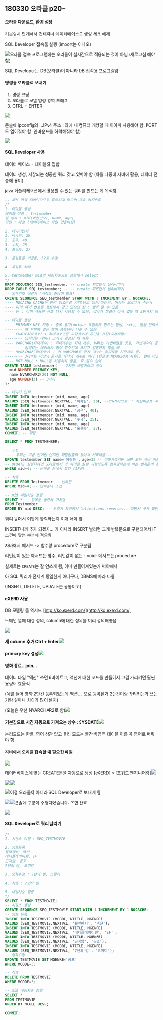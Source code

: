 ## 180330 오라클 p20~

#### 오라클 다운로드, 환경 설정

기본설치 단계에서 컨테이너 데이터베이스로 생성 체크 해제

SQL Developer 접속툴 실행 \(import는 아니오\)

![](/assets/18033001import.png)오라클 접속 프로그램에는 오라클이 실시간으로 적용되는 것이 아님 \(새로고침 해야 함\)

SQL Developer는 DB\(오라클\)이 아니라 DB 접속용 프로그램임

#### 명령을 오라클로 보내기

1. 명령 코딩
2. 오라클로 보낼 명령 영역 드래그 
3. CTRL + ENTER

![](/assets/08033002import.png)

콘솔에 ipconfig의 ...IPv4 주소 : 외에 내 컴퓨터 개방할 때 아이피 사용해야 함, PORT도 열어줘야 함 \(인바운드를 허락해줘야 함\)

![](/assets/18033003import.png)

#### SQL Developer 사용

데이터 베이스 = 테이블의 집합

데이터 생성, 저장되는 성공한 쿼리 갖고 있어야 함 \(이를 나중에 자바에 활용, 데이터 전송에 용이\)

java 어플리케이션에서 활용할 수 있는 쿼리를 만드는 게 목적임.

```sql
-- 세선 연결 되어있으므로 종료하지 않으면 계속 켜져있음
/*
1. 테이블 생성
테이블 이름 : testmember
열 정의 : mid(회원번호), name, age;
커밋 : 확정 (데이터베이스 파일 만들어짐)

2. 데이터입력
1. 아이린, 29
2. 공유, 40
3. 수지, 25
4. 홍길동, 27

3. 홍길동을 이길동, 32로 수정

4. 홍길동 삭제

5. testmember mid의 내림차순으로 정렬해서 select
*/
DROP SEQUENCE SEQ_testmember; -- create 되었던거 날려버리기
DROP TABLE SEQ_testmember; -- -- create 되었던거 날려버리기
-- 일련번호 생성기 (시작과 증감이 필요)
CREATE SEQUENCE SEQ_testmember START WITH 1 INCREMENT BY 1 NOCACHE;
---- NOCACHE CACHE는 한번 읽었던걸 기억(담고 있는)하는거, 버퍼는 모았다가 주는거
---- 미리 얘가 번호를 생성해서 갖고 있으면 장 : 빨리 줄 수 있음
---- 단 : 이미 사용한 번호 다시 사용할 수 없음, 갑자기 꺼졌다 다시 켰을 때 3번까지 되었다 갑자기 7번 되고...(따라서 끌 때 캐시가 없어지도록 )

-- 테이블 생성
---- PRIMARY KEY 지정 : 중복 불가(unique-유일하게 만드는 방법, set), 열을 인덱스화함(빠른 조회, 정확도(고유한 번호(ex. 동명이인같은 상황 피함))를 위해 정렬
-------- 얘 덕분에 같은 행이 중복되어 나올 수 없음
---- CHAR(최대개수) : 최대개수만큼 고정개수의 공간을 가짐(고정배열)
-------- 입력되는 데이터 크기가 일정할 때 사용 
---- VARCHAR(최대개수) : 최대개수는 최대 개수, VAR는 가변배열을 뜻함, 가변개수의 공간을 가짐
-------- 입력되는 데이터가 영어 위주인데 크기가 일정하지 않을 때
---- NVARCHAR(최대개수) : 위 VARCHAR의 문자 개수는 알파벳을 기준으로 함.
-------- 3바이트 이상의 문자를 하나의 개수로 처리 (한글엔 NVARCHAR 사용), 현재 버전은 NVARCHAR2 사용
---- NOT NULL : NULL을 허용하지 않음, 즉 필수 입력
CREATE TABLE testmember( -- 2차원 배열이라고 생각
  mid NUMBER PRIMARY KEY,
  name NVARCHAR2(20) NOT NULL, 
  age NUMBER(3) -- 3자리
);

-- 데이터 입력
INSERT INTO testmember (mid, name, age) 
VALUES (SEQ_testmember.NEXTVAL, '아이린', 29); --CHAR이므로 '' 작은따옴표 사용
INSERT INTO testmember (mid, name, age) 
VALUES (SEQ_testmember.NEXTVAL, '공유', 40);
INSERT INTO testmember (mid, name, age) 
VALUES (SEQ_testmember.NEXTVAL, '수지', 25);
INSERT INTO testmember (mid, name, age) 
VALUES (SEQ_testmember.NEXTVAL, '홍길동', 27);
COMMIT; -- 확정

SELECT * FROM TESTMEMBER;

-- 수정
---- 우리는 고급 언어만 던지면 파일입출력 알아서 처리해줌... 
UPDATE testmember SET name='이길동', age=32 -- 이렇게까지만 쓰면 모든 멤버 이름 이길동으로 바뀜, 반복문내에서 '무엇'을 바꾸는지 조건이 없으므로.
-- UPDATE 실행되려면 오라클에서 이 쿼리를 실행 가능하도록 컴파일하는데 이는 반복문이 됨
WHERE mid=4; -- 반복문 안에서 조건 (IF문)

-- 삭제
DELETE FROM Testmember -- 반복문
WHERE mid=4; -- 반복문의 조건

-- mid 내림차순 정렬
SELECT * -- 반복문 돌면서 가져옴
FROM Testmember
ORDER BY mid DESC; -- 우리가 자바에서 Collections.reverse... 하면서 구현 했던것 오라클이 알아서 해줌
```

쿼리 날려서 어떻게 동작하는지 이해 해야 함.

INSERT니까 추가 되겠지... 가 아니라 INSERT 날리면 그게 반복문으로 구현되어서 IF 조건에 맞는 부분에 적용됨

자바에서 메서드 -&gt; 함수랑 procedure로 구분됨

리턴값이 있는 메서드는 함수, 리턴값이 없는 - void- 메서드는 procedure

실제로는 `CREATE`는 잘 안쓰게 됨, 이미 만들어져있는거 써야해서

아 SQL 쿼리가 전세계 동일한게 아니구나, DBMS에 따라 다름

\(INSERT, DELETE, UPDATE는 공통이고\)

#### eXERD 사용

DB 모델링 툴 엑서드 [http://ko.exerd.com/](http://ko.exerd.com/)

도메인 열에 대한 정의, column에 대한 정의를 미리 정의해놓음

![](/assets/18033006import.png)

#### 새 column 추가 Ctrl + Enter![](/assets/18033005import.png)

#### primary key  설정![](/assets/18033004import.png)

#### 영화 장르.. join...

데이터 타입 "액션" 쓰면 6바이트고, 액션에 대한 코드를 만들어서 그걸 가리키면 훨씬 용량이 효율적

\(예를 들어 영화 2만건 등록되었는데 액션.... 으로 등록된거 2만건이랑 가리키는거 쓰는거랑 얼마나 차이가 많이 날지\)

\(오늘은 우선 NVARCHAR2로 함\)![](/assets/1803308import.png)

#### 기본값으로 시간 자동으로 가져오는 상수 : SYSDATE![](/assets/18033007import.png)

논리모드는 한글, 영어 상관 없고 물리 모드는 빨간색 영역 테이블 이름 꼭 영어로 써줘야 함

#### 자바에서 오라클 접속할 때 필요한 파일

![](/assets/1803309import.png)

데이터베이스에 맞는 CREATE문을 자동으로 생성 \[eXERD\] &gt; \[포워드 엔지니어링\]![](/assets/18033013import.png)

![](/assets/18033013import.png)![](/assets/18033011import.png)

![](/assets/18033012import.png)이걸 오라클이 아니라 SQL Developer로 보내게 됨

![](/assets/18033014import.png)![](/assets/18033015import.png)콘솔에 구문이 수행되었습니다. 뜨면 완료

 ![](/assets/18033016import.png)

#### SQL Developer로 쿼리 날리기

```sql
/*
1. 시퀀스 이름 : SEQ_TESTMOVIE

2. 영화등록
블랙펜서, 액션
레디플레이어원, SF
곤지암, 공포
7년의 밤, 코미디

3. 영화수정 : 7년의 밤, 스릴러

4. 삭제 : 7년의 밤

5. 내림차순 정렬
*/
SELECT * FROM TESTMOVIE;
-- 시퀀스 생성
CREATE SEQUENCE SEQ_TESTMOVIE START WITH 1 INCREMENT BY 1 NOCACHE;
-- 영화 등록
INSERT INTO TESTMOVIE (MCODE, NTITLE, MGENRE) 
VALUES (SEQ_TESTMOVIE.NEXTVAL, '블랙펜서', '액션');
INSERT INTO TESTMOVIE (MCODE, NTITLE, MGENRE) 
VALUES (SEQ_TESTMOVIE.NEXTVAL, '레디플레이어원', 'SF');
INSERT INTO TESTMOVIE (MCODE, NTITLE, MGENRE) 
VALUES (SEQ_TESTMOVIE.NEXTVAL, '곤지암', '공포');
INSERT INTO TESTMOVIE (MCODE, NTITLE, MGENRE) 
VALUES (SEQ_TESTMOVIE.NEXTVAL, '7년의 밤', '코미디');
-- 영화수정
UPDATE TESTMOVIE SET MGENRE='공포'
WHERE MCODE=3; 

-- 삭제
DELETE FROM TESTMOVIE
WHERE MCODE=3; 

-- mid 내림차순 정렬
SELECT * 
FROM TESTMOVIE
ORDER BY MCODE DESC; 

COMMIT;
```



